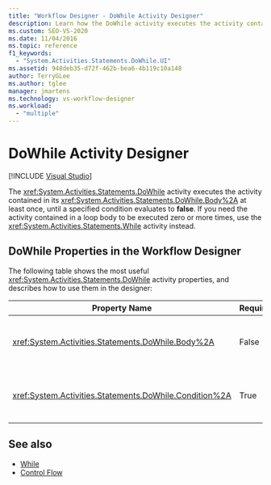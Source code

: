 ```yaml
---
title: "Workflow Designer - DoWhile Activity Designer"
description: Learn how the DoWhile activity executes the activity contained in its Body at least once, until a specified condition evaluates to false. 
ms.custom: SEO-VS-2020
ms.date: 11/04/2016
ms.topic: reference
f1_keywords:
  - "System.Activities.Statements.DoWhile.UI"
ms.assetid: 948deb35-d72f-462b-bea6-4b119c10a148
author: TerryGLee
ms.author: tglee
manager: jmartens
ms.technology: vs-workflow-designer
ms.workload:
  - "multiple"
---
```

# DoWhile Activity Designer

 [!INCLUDE [Visual Studio](~/includes/applies-to-version/vs-windows-only.md)]

The <xref:System.Activities.Statements.DoWhile> activity executes the activity contained in its <xref:System.Activities.Statements.DoWhile.Body%2A> at least once, until a specified condition evaluates to **false**. If you need the activity contained in a loop body to be executed zero or more times, use the <xref:System.Activities.Statements.While> activity instead.

## DoWhile Properties in the Workflow Designer

The following table shows the most useful <xref:System.Activities.Statements.DoWhile> activity properties, and describes how to use them in the designer:

|Property Name|Required|Usage|
|-|--------------|-|
|<xref:System.Activities.Statements.DoWhile.Body%2A>|False|The activity to execute while the condition is **true**. To add the <xref:System.Activities.Statements.DoWhile.Body%2A> activity, drop an activity from the toolbox into the **Body** box on the **DoWhile** activity designer with hint text "Drop Activity Here".|
|<xref:System.Activities.Statements.DoWhile.Condition%2A>|True|The condition to evaluate after each iteration of the loop. To set the <xref:System.Activities.Statements.DoWhile.Condition%2A>, type a Visual Basic expression in the **Condition** box on the **DoWhile** activity designer or in the property grid.|

## See also

- [While](../workflow-designer/while-activity-designer.md)
- [Control Flow](../workflow-designer/control-flow-activity-designers.md)